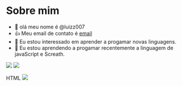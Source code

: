 # Sobre mim
- 👋 olá meu nome é @luizz007
- 👍 Meu email de contato é [email](gamerlfv@gmail.com.br)
- 👀 Eu estou interessado em aprender a progamar novas linguagens.
- 🌱 Eu estou aprendendo a progamar recentemente a linguagem de javaScript e Screath.

![](https://img.shields.io/badge/Scratch-4D97FF?style=for-the-badge&logo=Scratch&logoColor=white)
![](https://img.shields.io/badge/JavaScript-323330?style=for-the-badge&logo=javascript&logoColor=F7DF1E)


HTML <img src="https://img.shields.io/badge/Scratch-4D97FF?style=for-the-badge&logo=Scratch&logoColor=white)" />

